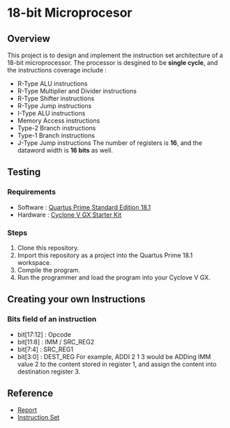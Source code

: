 # 18-bit Microprocesor
## Overview
This project is to design and implement the instruction set architecture of a 18-bit microprocessor. The processor is desgined to be **single cycle**, and the instructions coverage include : 
- R-Type ALU instructions
- R-Type Multiplier and Divider instructions
- R-Type Shifter instructions
- R-Type Jump instructions
- I-Type ALU instructions
- Memory Access instructions
- Type-2 Branch instructions
- Type-1 Branch instructions
- J-Type Jump instructions 
The number of registers is **16**, and the dataword width is **16 bits** as well.  
## Testing  
### Requirements 
- Software : [Quartus Prime Standard Edition 18.1](https://fpgasoftware.intel.com/18.1/?edition=standard)
- Hardware : [Cyclone V GX Starter Kit](https://www.intel.com/content/www/us/en/programmable/solutions/partners/partner-profile/terasic-inc-/board/cyclone-v-gx-starter-kit.html#:~:text=Button%2C%20Slider%20Switch-,Overview,logic%20for%20ultimate%20design%20flexibility.)
### Steps 
1. Clone this repository. 
2. Import this repository as a project into the Quartus Prime 18.1 workspace. 
3. Compile the program. 
4. Run the programmer and load the program into your Cyclove V GX. 
## Creating your own Instructions 
### Bits field of an instruction 
- bit[17:12] : Opcode 
- bit[11:8] : IMM / SRC_REG2 
- bit[7:4] : SRC_REG1 
- bit[3:0] : DEST_REG
For example, ADDI 2 1 3 would be ADDing IMM value 2 to the content stored in register 1, and assign the content into destination register 3. 
## Reference 
- [Report](https://github.com/emiltan97/18-bit-microprocessor/blob/master/18-Bit%20Microprocessor.pdf)
- [Instruction Set](https://github.com/emiltan97/18-bit-microprocessor/blob/master/instruction%20set.xlsx)
